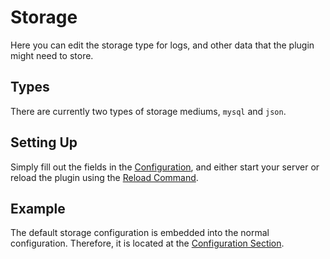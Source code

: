 # Storage

Here you can edit the storage type for logs, and other data that the plugin might need to store.

Types
-
There are currently two types of storage mediums, `mysql` and `json`.

Setting Up
-
Simply fill out the fields in the [Configuration](plugins/spacechat/configandpermissions.md), and either start your server or reload the plugin using the [Reload Command](plugins/spacechat/commands.md).

Example
-
The default storage configuration is embedded into the normal configuration. Therefore, it is located at the [Configuration Section](plugins/spacechat/configandpermissions.md).